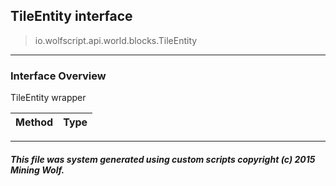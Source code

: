 ## TileEntity __interface__

>io.wolfscript.api.world.blocks.TileEntity

---

### Interface Overview

TileEntity wrapper

Method | Type   
--- | :--- 



---



##### This file was system generated using custom scripts copyright (c) 2015 Mining Wolf.
	


